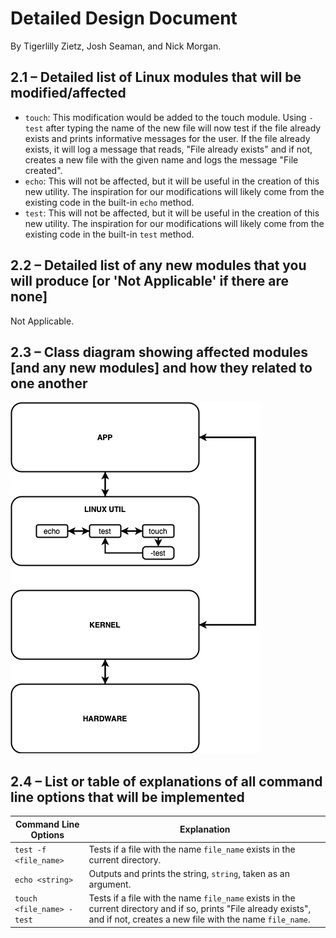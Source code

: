 # Detailed Design Document
By Tigerlilly Zietz, Josh Seaman, and Nick Morgan.

## 2.1 – Detailed list of Linux modules that will be modified/affected
* `touch`: This modification would be added to the touch module. Using `-test` after typing the name of the new file will now test if the file already exists and prints informative messages for the user. If the file already exists, it will log a message that reads, "File already exists" and if not, creates a new file with the given name and logs the message "File created".
* `echo`: This will not be affected, but it will be useful in the creation of this new utility. The inspiration for our modifications will likely come from the existing code in the built-in `echo` method.
* `test`: This will not be affected, but it will be useful in the creation of this new utility. The inspiration for our modifications will likely come from the existing code in the built-in `test` method.

## 2.2 – Detailed list of any new modules that you will produce [or 'Not Applicable' if there are none]
Not Applicable.

## 2.3 – Class diagram showing affected modules [and any new modules] and how they related to one another
![Class Diagram](diagram.png)


## 2.4 – List or table of explanations of all command line options that will be implemented

| Command Line Options               | Explanation |
|------------------------------------|------------------------------------------------------------------------------------|
| `test -f <file_name>`              | Tests if a file with the name `file_name` exists in the current directory. |
| `echo <string>`                    | Outputs and prints the string, `string`, taken as an argument.  |
| `touch <file_name> -test`          | Tests if a file with the name `file_name` exists in the current directory and if so, prints "File already exists", and if not, creates a new file with the name `file_name`. |
